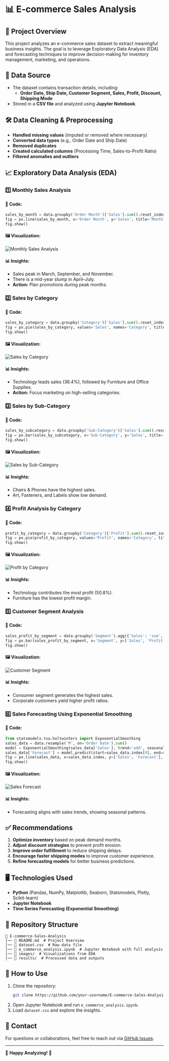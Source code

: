 # 📊 E-commerce Sales Analysis

## 📌 Project Overview
This project analyzes an e-commerce sales dataset to extract meaningful business insights. The goal is to leverage Exploratory Data Analysis (EDA) and forecasting techniques to improve decision-making for inventory management, marketing, and operations.

## 📂 Data Source
- The dataset contains transaction details, including:
  - **Order Date, Ship Date, Customer Segment, Sales, Profit, Discount, Shipping Mode**
- Stored in a **CSV file** and analyzed using **Jupyter Notebook**.

## 🛠️ Data Cleaning & Preprocessing
- **Handled missing values** (imputed or removed where necessary)
- **Converted data types** (e.g., Order Date and Ship Date)
- **Removed duplicates**
- **Created calculated columns** (Processing Time, Sales-to-Profit Ratio)
- **Filtered anomalies and outliers**

## 📈 Exploratory Data Analysis (EDA)

### 1️⃣ Monthly Sales Analysis
#### 📜 Code:
```python
sales_by_month = data.groupby('Order Month')['Sales'].sum().reset_index()
fig = px.line(sales_by_month, x='Order Month', y='Sales', title='Monthly Sales Analysis')
fig.show()
```

#### 🖼️ Visualization:
![Monthly Sales Analysis](images/monthly_sales.png)

#### 📊 Insights:
- Sales peak in March, September, and November.
- There is a mid-year slump in April–July.
- **Action:** Plan promotions during peak months.

### 2️⃣ Sales by Category
#### 📜 Code:
```python
sales_by_category = data.groupby('Category')['Sales'].sum().reset_index()
fig = px.pie(sales_by_category, values='Sales', names='Category', title='Sales by Category')
fig.show()
```

#### 🖼️ Visualization:
![Sales by Category](images/sales_by_category.png)

#### 📊 Insights:
- Technology leads sales (36.4%), followed by Furniture and Office Supplies.
- **Action:** Focus marketing on high-selling categories.

### 3️⃣ Sales by Sub-Category
#### 📜 Code:
```python
sales_by_subcategory = data.groupby('Sub-Category')['Sales'].sum().reset_index()
fig = px.bar(sales_by_subcategory, x='Sub-Category', y='Sales', title='Sales by Sub-Category')
fig.show()
```

#### 🖼️ Visualization:
![Sales by Sub-Category](images/sales_by_subcategory.png)

#### 📊 Insights:
- Chairs & Phones have the highest sales.
- Art, Fasteners, and Labels show low demand.

### 4️⃣ Profit Analysis by Category
#### 📜 Code:
```python
profit_by_category = data.groupby('Category')['Profit'].sum().reset_index()
fig = px.pie(profit_by_category, values='Profit', names='Category', title='Profit by Category')
fig.show()
```

#### 🖼️ Visualization:
![Profit by Category](images/profit_by_category.png)

#### 📊 Insights:
- Technology contributes the most profit (50.8%).
- Furniture has the lowest profit margin.

### 5️⃣ Customer Segment Analysis
#### 📜 Code:
```python
sales_profit_by_segment = data.groupby('Segment').agg({'Sales': 'sum', 'Profit': 'sum'}).reset_index()
fig = px.bar(sales_profit_by_segment, x='Segment', y=['Sales', 'Profit'], barmode='group', title='Sales and Profit by Customer Segment')
fig.show()
```

#### 🖼️ Visualization:
![Customer Segment](images/customer_segment.png)

#### 📊 Insights:
- Consumer segment generates the highest sales.
- Corporate customers yield higher profit ratios.

### 6️⃣ Sales Forecasting Using Exponential Smoothing
#### 📜 Code:
```python
from statsmodels.tsa.holtwinters import ExponentialSmoothing
sales_data = data.resample('M', on='Order Date').sum()
model = ExponentialSmoothing(sales_data['Sales'], trend='add', seasonal='add', seasonal_periods=12).fit()
sales_data['Forecast'] = model.predict(start=sales_data.index[0], end=sales_data.index[-1])
fig = px.line(sales_data, x=sales_data.index, y=['Sales', 'Forecast'], title='Sales Forecasting')
fig.show()
```

#### 🖼️ Visualization:
![Sales Forecast](images/sales_forecast.png)

#### 📊 Insights:
- Forecasting aligns with sales trends, showing seasonal patterns.

## ✅ Recommendations
1. **Optimize inventory** based on peak demand months.
2. **Adjust discount strategies** to prevent profit erosion.
3. **Improve order fulfillment** to reduce shipping delays.
4. **Encourage faster shipping modes** to improve customer experience.
5. **Refine forecasting models** for better business predictions.

## 🖥️ Technologies Used
- **Python** (Pandas, NumPy, Matplotlib, Seaborn, Statsmodels, Plotly, Scikit-learn)
- **Jupyter Notebook**
- **Time Series Forecasting (Exponential Smoothing)**

## 📂 Repository Structure
```
📂 E-commerce-Sales-Analysis
│── 📜 README.md  # Project Overview
│── 📜 dataset.csv  # Raw data file
│── 📜 e_commerce_analysis.ipynb  # Jupyter Notebook with full analysis
│── 📂 images/  # Visualizations from EDA
│── 📂 results/  # Processed data and outputs
```

## 📢 How to Use
1. Clone the repository:
   ```bash
   git clone https://github.com/your-username/E-commerce-Sales-Analysis.git
   ```
2. Open Jupyter Notebook and run `e_commerce_analysis.ipynb`.
3. Load `dataset.csv` and explore the insights.

## 📧 Contact
For questions or collaborations, feel free to reach out via [GitHub Issues](https://github.com/your-username/E-commerce-Sales-Analysis/issues).

---

🚀 **Happy Analyzing!** 🎯

